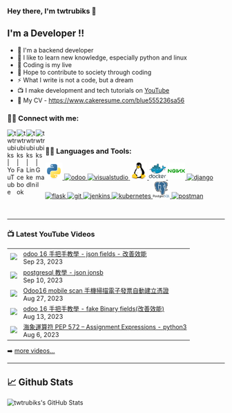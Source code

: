 ### Hey there, I'm twtrubiks 👋

## I'm a Developer !!

- 🔭 I'm a backend developer
- 🌱 I like to learn new knowledge, especially python and linux
- 👯 Coding is my live
- 🥅 Hope to contribute to society through coding
- ⚡  What I write is not a code, but a dream
- 📺 I make development and tech tutorials on [YouTube](https://www.youtube.com/user/blue524326)
- 🔭 My CV - https://www.cakeresume.com/blue555236sa56

### 🙋‍♂️ Connect with me:

[<img align="left" alt="twtrubiks | YouTube" width="22px" src="https://cdn.jsdelivr.net/npm/simple-icons@v3/icons/youtube.svg" />][youtube]
[<img align="left" alt="twtrubiks | Facebook" width="22px" src="https://cdn.jsdelivr.net/npm/simple-icons@v3/icons/facebook.svg" />][facebook]
[<img align="left" alt="twtrubiks | LinkedIn" width="22px" src="https://cdn.jsdelivr.net/npm/simple-icons@v3/icons/linkedin.svg" />][linkedin]
[<img align="left" alt="twtrubiks | Gmail" width="22px" src="https://cdn.jsdelivr.net/npm/simple-icons@v3/icons/gmail.svg" />][gmail]

<br />

### 👨‍💻 Languages and Tools:

<p align="left"> <a href="https://www.python.org" target="_blank"> <img src="https://raw.githubusercontent.com/devicons/devicon/master/icons/python/python-original.svg" alt="python" width="40" height="40"/> <a href="https://www.odoo.com/" target="_blank"> <img src="https://upload.wikimedia.org/wikipedia/commons/thumb/5/50/Odoo_logo.svg/320px-Odoo_logo.svg.png" alt="odoo" width="65" height="40"/> </a> <a href="https://code.visualstudio.com/" target="_blank"> <img src="https://upload.wikimedia.org/wikipedia/commons/thumb/9/9a/Visual_Studio_Code_1.35_icon.svg/240px-Visual_Studio_Code_1.35_icon.svg.png" alt="visualstudio" width="40" height="40"/> </a> <a href="https://www.linux.org/" target="_blank"> <img src="https://raw.githubusercontent.com/devicons/devicon/master/icons/linux/linux-original.svg" alt="linux" width="40" height="40"/> <a href="https://www.docker.com/" target="_blank"> <img src="https://raw.githubusercontent.com/devicons/devicon/master/icons/docker/docker-original-wordmark.svg" alt="docker" width="40" height="40"/> </a> </a> <a href="https://www.nginx.com" target="_blank"> <img src="https://raw.githubusercontent.com/devicons/devicon/master/icons/nginx/nginx-original.svg" alt="nginx" width="40" height="40"/> </a> </a> <a href="https://www.djangoproject.com/" target="_blank"> <img src="https://upload.wikimedia.org/wikipedia/commons/7/75/Django_logo.svg" alt="django" width="40" height="40"/> </a> <a href="https://flask.palletsprojects.com/" target="_blank"> <img src="https://www.vectorlogo.zone/logos/pocoo_flask/pocoo_flask-icon.svg" alt="flask" width="40" height="40"/> </a> <a href="https://git-scm.com/" target="_blank"> <img src="https://www.vectorlogo.zone/logos/git-scm/git-scm-icon.svg" alt="git" width="40" height="40"/> </a> <a href="https://www.jenkins.io" target="_blank"> <img src="https://www.vectorlogo.zone/logos/jenkins/jenkins-icon.svg" alt="jenkins" width="40" height="40"/> </a> <a href="https://kubernetes.io" target="_blank"> <img src="https://www.vectorlogo.zone/logos/kubernetes/kubernetes-icon.svg" alt="kubernetes" width="40" height="40"/> </a> <a href="https://www.postgresql.org" target="_blank"> <img src="https://raw.githubusercontent.com/devicons/devicon/master/icons/postgresql/postgresql-original-wordmark.svg" alt="postgresql" width="40" height="40"/> </a> <a href="https://postman.com" target="_blank"> <img src="https://www.vectorlogo.zone/logos/getpostman/getpostman-icon.svg" alt="postman" width="40" height="40"/> </a> </p>

<br />

---

### 📺 Latest YouTube Videos

<table>
    <tbody>
<!-- YOUTUBE:START --><tr><td><a href="https://www.youtube.com/watch?v=vYJSszNysts"><img width="140px" src="https://i.ytimg.com/vi/vYJSszNysts/mqdefault.jpg"></a></td>
<td><a href="https://www.youtube.com/watch?v=vYJSszNysts">odoo 16 手把手教學 - json fields - 改善效能</a><br/>Sep 23, 2023</td></tr>
<tr><td><a href="https://www.youtube.com/watch?v=v49HxYdg-q0"><img width="140px" src="https://i.ytimg.com/vi/v49HxYdg-q0/mqdefault.jpg"></a></td>
<td><a href="https://www.youtube.com/watch?v=v49HxYdg-q0">postgresql 教學 - json jonsb</a><br/>Sep 10, 2023</td></tr>
<tr><td><a href="https://www.youtube.com/watch?v=IqY-tLWr770"><img width="140px" src="https://i.ytimg.com/vi/IqY-tLWr770/mqdefault.jpg"></a></td>
<td><a href="https://www.youtube.com/watch?v=IqY-tLWr770">Odoo16  mobile scan  手機掃描電子發票自動建立憑證</a><br/>Aug 27, 2023</td></tr>
<tr><td><a href="https://www.youtube.com/watch?v=iCaTDiSV_6g"><img width="140px" src="https://i.ytimg.com/vi/iCaTDiSV_6g/mqdefault.jpg"></a></td>
<td><a href="https://www.youtube.com/watch?v=iCaTDiSV_6g">odoo 16 手把手教學 - fake Binary fields&lpar;改善效能&rpar;</a><br/>Aug 13, 2023</td></tr>
<tr><td><a href="https://www.youtube.com/watch?v=X_1o8e-DjH0"><img width="140px" src="https://i.ytimg.com/vi/X_1o8e-DjH0/mqdefault.jpg"></a></td>
<td><a href="https://www.youtube.com/watch?v=X_1o8e-DjH0">海象運算符 PEP 572 – Assignment Expressions - python3</a><br/>Aug 6, 2023</td></tr>
<!-- YOUTUBE:END -->
    </tbody>
</table>

➡️ [more videos...](https://www.youtube.com/user/blue524326)

---

## 📈 Github Stats

<p align="left">
  <img align="left" alt="twtrubiks's GitHub Stats" src="https://github-readme-stats.vercel.app/api?username=twtrubiks&show_icons=true&hide_border=true" />
</p>

[youtube]: https://www.youtube.com/user/blue524326
[linkedin]: https://www.linkedin.com/in/twtrubiks-a09330145/
[facebook]: https://www.facebook.com/TWTRubiks
[gmail]: mailto:twtrubiks@gmail.com

